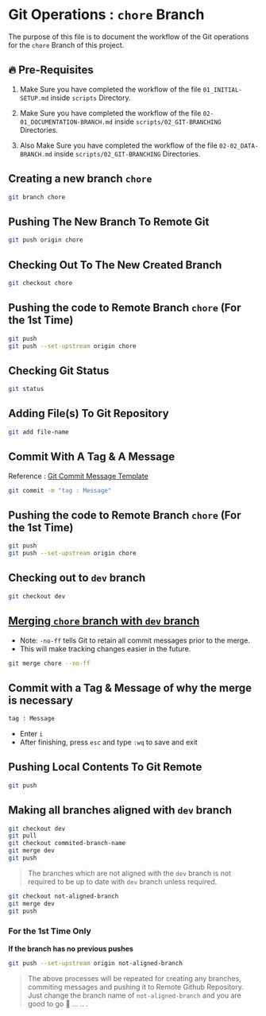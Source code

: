 # Git Operations : `chore` Branch

The purpose of this file is to document the workflow of the Git operations for the `chore` Branch of this project.

## 🔥 Pre-Requisites

1. Make Sure you have completed the workflow of the file `01_INITIAL-SETUP.md` inside `scripts` Directory.

2. Make Sure you have completed the workflow of the file `02-01_DOCUMENTATION-BRANCH.md` inside `scripts/02_GIT-BRANCHING` Directories.

3. Also Make Sure you have completed the workflow of the file `02-02_DATA-BRANCH.md` inside `scripts/02_GIT-BRANCHING` Directories.

## Creating a new branch `chore`

```sh
git branch chore
```

## Pushing The New Branch To Remote Git

```sh
git push origin chore
```

## Checking Out To The New Created Branch

```sh
git checkout chore
```

## Pushing the code to Remote Branch `chore` (For the 1st Time)

```sh
git push
git push --set-upstream origin chore
```

## Checking Git Status

```sh
git status
```

## Adding File(s) To Git Repository

```sh
git add file-name
```

## Commit With A Tag & A Message

Reference : [Git Commit Message Template](../../GIT-COMMIT-TEMPLATE.md)

```sh
git commit -m "tag : Message"
```

## Pushing the code to Remote Branch `chore` (For the 1st Time)

```sh
git push
git push --set-upstream origin chore
```

## Checking out to `dev` branch

```sh
git checkout dev
```

## <ins>Merging `chore` branch with `dev` branch</ins>

- Note: `-no-ff` tells Git to retain all commit messages prior to the merge.
- This will make tracking changes easier in the future.

```sh
git merge chore --no-ff
```

## Commit with a Tag & Message of why the merge is necessary

```sh
tag : Message
```

- Enter `i`
- After finishing, press `esc` and type `:wq` to save and exit

## Pushing Local Contents To Git Remote

```sh
git push
```

## Making all branches aligned with `dev` branch

```sh
git checkout dev
git pull
git checkout commited-branch-name
git merge dev
git push
```

> The branches which are not aligned with the `dev` branch is not required to be up to date with `dev` branch unless required.

```sh
git checkout not-aligned-branch
git merge dev
git push
```

### For the 1st Time Only
<b>If the branch has no previous pushes</b>

```sh
git push --set-upstream origin not-aligned-branch
```

> The above processes will be repeated for creating any branches, commiting messages and pushing it to Remote Github Repository. Just change the branch name of `not-aligned-branch` and you are good to go 🚀 ... .. .